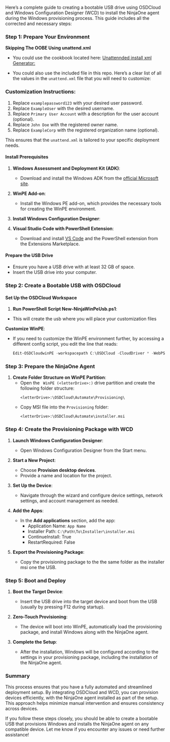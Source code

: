 Here’s a complete guide to creating a bootable USB drive using OSDCloud and Windows Configuration Designer (WCD) to install the NinjaOne agent during the Windows provisioning process. This guide includes all the corrected and necessary steps:

### **Step 1: Prepare Your Environment**

**Skipping The OOBE Using unattend.xml**
- You could use the cookbook located here:
[Unattennded install xml Generator:](https://schneegans.de/windows/unattend-generator/)

- You could also use the included file in this repo. Here’s a clear list of all the values in the `unattend.xml` file that you will need to customize:

### Customization Instructions:
1. Replace `examplepassword123` with your desired user password.
2. Replace `ExampleUser` with the desired username.
3. Replace `Primary User Account` with a description for the user account (optional).
4. Replace `John Doe` with the registered owner name.
5. Replace `ExampleCorp` with the registered organization name (optional).

This ensures that the `unattend.xml` is tailored to your specific deployment needs.
#### **Install Prerequisites**
1. **Windows Assessment and Deployment Kit (ADK)**:
   - Download and install the Windows ADK from the [official Microsoft site](https://learn.microsoft.com/en-us/windows-hardware/get-started/adk-install).

2. **WinPE Add-on**:
   - Install the Windows PE add-on, which provides the necessary tools for creating the WinPE environment.

3. **Install Windows Configuration Designer**:
   

4. **Visual Studio Code with PowerShell Extension**:
   - Download and install [VS Code](https://code.visualstudio.com/) and the PowerShell extension from the Extensions Marketplace.

#### **Prepare the USB Drive**
- Ensure you have a USB drive with at least 32 GB of space.
- Insert the USB drive into your computer.

### **Step 2: Create a Bootable USB with OSDCloud**

#### **Set Up the OSDCloud Workspace**
1. **Run PowerShell Script New-NinjaWinPeUsb.ps1**:
 - This will create the usb where you will place your customization files

 **Customize WinPE**:
   - If you need to customize the WinPE environment further, by accessing a different config script, you edit the line that reads:
     ```powershell
     Edit-OSDCloudwinPE -workspacepath C:\OSDCloud -CloudDriver * -WebPSScript <config URl> -Verbose
     ```

### **Step 3: Prepare the NinjaOne Agent**

1. **Create Folder Structure on WinPE Partition**:
   - Open the ` WinPE (<letterDrive>:)` drive partition and create the following folder structure:
     ```plaintext
     <letterDrive>:\OSDCloud\Automate\Provisioning\
     ```
   - Copy MSI file into the `Provisioning` folder:
     ```plaintext
     <letterDrive>:\OSDCloud\Automate\installer.msi
     ```

### **Step 4: Create the Provisioning Package with WCD**

1. **Launch Windows Configuration Designer**:
   - Open Windows Configuration Designer from the Start menu.

2. **Start a New Project**:
   - Choose **Provision desktop devices**.
   - Provide a name and location for the project.

3. **Set Up the Device**:
   - Navigate through the wizard and configure device settings, network settings, and account management as needed.

4. **Add the Apps**:
   - In the **Add applications** section, add the app:
     - Application Name: `App Name`
     - Installer Path: `C:\Path\To\Installer\installer.msi`
     - ContinueInstall: True
     - RestartRequired: False

5. **Export the Provisioning Package**:
   - Copy the provisioning package to the the same folder as the installer msi one the USB.

### **Step 5: Boot and Deploy**

1. **Boot the Target Device**:
   - Insert the USB drive into the target device and boot from the USB (usually by pressing F12 during startup).

2. **Zero-Touch Provisioning**:
   - The device will boot into WinPE, automatically load the provisioning package, and install Windows along with the NinjaOne agent.

3. **Complete the Setup**:
   - After the installation, Windows will be configured according to the settings in your provisioning package, including the installation of the NinjaOne agent.

### **Summary**
This process ensures that you have a fully automated and streamlined deployment setup. By integrating OSDCloud and WCD, you can provision devices efficiently, with the NinjaOne agent installed as part of the setup. This approach helps minimize manual intervention and ensures consistency across devices.

If you follow these steps closely, you should be able to create a bootable USB that provisions Windows and installs the NinjaOne agent on any compatible device. Let me know if you encounter any issues or need further assistance!


